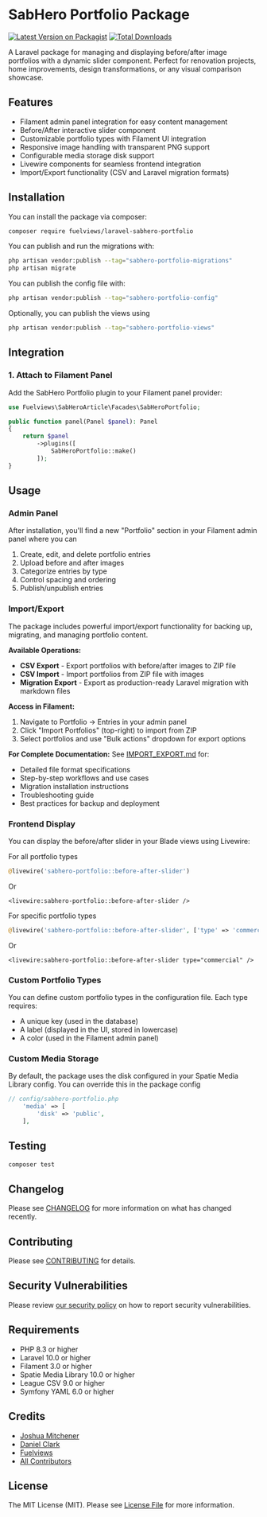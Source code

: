 # SabHero Portfolio Package

[![Latest Version on Packagist](https://img.shields.io/packagist/v/fuelviews/laravel-sabhero-portfolio.svg?style=flat-square)](https://packagist.org/packages/fuelviews/laravel-sabhero-portfolio)
[![Total Downloads](https://img.shields.io/packagist/dt/fuelviews/laravel-sabhero-portfolio.svg?style=flat-square)](https://packagist.org/packages/fuelviews/laravel-sabhero-portfolio)

A Laravel package for managing and displaying before/after image portfolios with a dynamic slider component. Perfect for renovation projects, home improvements, design transformations, or any visual comparison showcase.

## Features

- Filament admin panel integration for easy content management
- Before/After interactive slider component
- Customizable portfolio types with Filament UI integration
- Responsive image handling with transparent PNG support
- Configurable media storage disk support
- Livewire components for seamless frontend integration
- Import/Export functionality (CSV and Laravel migration formats)

## Installation

You can install the package via composer:

```bash
composer require fuelviews/laravel-sabhero-portfolio
```

You can publish and run the migrations with:

```bash
php artisan vendor:publish --tag="sabhero-portfolio-migrations"
php artisan migrate
```

You can publish the config file with:

```bash
php artisan vendor:publish --tag="sabhero-portfolio-config"
```

Optionally, you can publish the views using

```bash
php artisan vendor:publish --tag="sabhero-portfolio-views"
```

## Integration

### 1. Attach to Filament Panel

Add the SabHero Portfolio plugin to your Filament panel provider:

```php
use Fuelviews\SabHeroArticle\Facades\SabHeroPortfolio;

public function panel(Panel $panel): Panel
{
    return $panel
        ->plugins([
            SabHeroPortfolio::make()
        ]);
}
```

## Usage

### Admin Panel

After installation, you'll find a new "Portfolio" section in your Filament admin panel where you can

1. Create, edit, and delete portfolio entries
2. Upload before and after images
3. Categorize entries by type
4. Control spacing and ordering
5. Publish/unpublish entries

### Import/Export

The package includes powerful import/export functionality for backing up, migrating, and managing portfolio content.

**Available Operations:**
- **CSV Export** - Export portfolios with before/after images to ZIP file
- **CSV Import** - Import portfolios from ZIP file with images
- **Migration Export** - Export as production-ready Laravel migration with markdown files

**Access in Filament:**
1. Navigate to Portfolio → Entries in your admin panel
2. Click "Import Portfolios" (top-right) to import from ZIP
3. Select portfolios and use "Bulk actions" dropdown for export options

**For Complete Documentation:**
See [IMPORT_EXPORT.md](IMPORT_EXPORT.md) for:
- Detailed file format specifications
- Step-by-step workflows and use cases
- Migration installation instructions
- Troubleshooting guide
- Best practices for backup and deployment

### Frontend Display

You can display the before/after slider in your Blade views using Livewire:

For all portfolio types

```php
@livewire('sabhero-portfolio::before-after-slider')
```
Or

```bladehtml
<livewire:sabhero-portfolio::before-after-slider />
```

For specific portfolio types

```php
@livewire('sabhero-portfolio::before-after-slider', ['type' => 'commercial'])
```

Or

```bladehtml
<livewire:sabhero-portfolio::before-after-slider type="commercial" />
```

### Custom Portfolio Types

You can define custom portfolio types in the configuration file. Each type requires:
- A unique key (used in the database)
- A label (displayed in the UI, stored in lowercase)
- A color (used in the Filament admin panel)

### Custom Media Storage

By default, the package uses the disk configured in your Spatie Media Library config. You can override this in the package config

```php
// config/sabhero-portfolio.php
    'media' => [
        'disk' => 'public',
    ],
```

## Testing

```bash
composer test
```

## Changelog

Please see [CHANGELOG](CHANGELOG.md) for more information on what has changed recently.

## Contributing

Please see [CONTRIBUTING](CONTRIBUTING.md) for details.

## Security Vulnerabilities

Please review [our security policy](../../security/policy) on how to report security vulnerabilities.

## Requirements

- PHP 8.3 or higher
- Laravel 10.0 or higher
- Filament 3.0 or higher
- Spatie Media Library 10.0 or higher
- League CSV 9.0 or higher
- Symfony YAML 6.0 or higher

## Credits

- [Joshua Mitchener](https://github.com/thejmitchener)
- [Daniel Clark](https://github.com/sweatybreeze)
- [Fuelviews](https://github.com/fuelviews)
- [All Contributors](../../contributors)

## License

The MIT License (MIT). Please see [License File](LICENSE.md) for more information.
 
